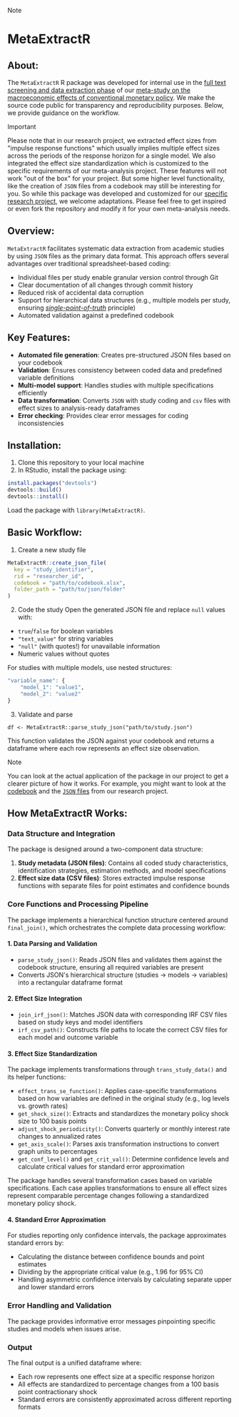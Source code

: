 > [!NOTE]
> # MetaExtractR
> 
> ## About:
>
> The `MetaExtractR` R package was developed for internal use in the [full text screening and data extraction phase](https://github.com/META-CMP/data?tab=readme-ov-file#full-text-screening) of our [meta-study on the macroeconomic effects of conventional monetary policy](https://github.com/META-CMP/data). We make the source code public for transparency and reproducibility purposes. Below, we provide guidance on the workflow.

> [!IMPORTANT]
> Please note that in our research project, we extracted effect sizes from "impulse response functions" which usually implies multiple effect sizes across the periods of the response horizon for a single model. We also integrated the effect size standardization which is customized to the specific requirements of our meta-analysis project. These features will not work "out of the box" for your project. But some higher level functionality, like the creation of `JSON` files from a codebook may still be interesting for you. So while this package was developed and customized for our [specific research project]([data](https://github.com/META-CMP/data)), we welcome adaptations. Please feel free to get inspired or even fork the repository and modify it for your own meta-analysis needs.

## Overview:

`MetaExtractR` facilitates systematic data extraction from academic studies by using `JSON` files as the primary data format. This approach offers several advantages over traditional spreadsheet-based coding:
- Individual files per study enable granular version control through Git
- Clear documentation of all changes through commit history
- Reduced risk of accidental data corruption
- Support for hierarchical data structures (e.g., multiple models per study, ensuring [_single-point-of-truth_](https://en.wikipedia.org/wiki/Single_source_of_truth) principle)
- Automated validation against a predefined codebook

## Key Features:

- **Automated file generation**: Creates pre-structured JSON files based on your codebook
- **Validation**: Ensures consistency between coded data and predefined variable definitions
- **Multi-model support**: Handles studies with multiple specifications efficiently
- **Data transformation**: Converts `JSON` with study coding and `csv` files with effect sizes to analysis-ready dataframes
- **Error checking**: Provides clear error messages for coding inconsistencies

## Installation:

1. Clone this repository to your local machine
2. In RStudio, install the package using:

```r
install.packages("devtools")
devtools::build()
devtools::install()
```

Load the package with `library(MetaExtractR)`.

## Basic Workflow:

1. Create a new study file

```r
MetaExtractR::create_json_file(
  key = "study_identifier",
  rid = "researcher_id",
  codebook = "path/to/codebook.xlsx",
  folder_path = "path/to/json/folder"
)
```

2. Code the study
Open the generated JSON file and replace `null` values with:

- `true`/`false` for boolean variables
- `"text_value"` for string variables
- `"null"` (with quotes!) for unavailable information
- Numeric values without quotes

For studies with multiple models, use nested structures:
```r
"variable_name": {
    "model_1": "value1",
    "model_2": "value2"
}
```

3. Validate and parse
```
df <- MetaExtractR::parse_study_json("path/to/study.json")
```

This function validates the JSON against your codebook and returns a dataframe where each row represents an effect size observation.

> [!NOTE]
>
> You can look at the actual application of the package in our project to get a clearer picture of how it works. For example, you might want to look at the [codebook](https://github.com/META-CMP/data/blob/main/codebook.csv) and the [`JSON` files](https://github.com/META-CMP/data/tree/main/data/full_text_screening/JSON_files) from our research project.

## How MetaExtractR Works:

### Data Structure and Integration

The package is designed around a two-component data structure:

1. **Study metadata (JSON files)**: Contains all coded study characteristics, identification strategies, estimation methods, and model specifications
2. **Effect size data (CSV files)**: Stores extracted impulse response functions with separate files for point estimates and confidence bounds

### Core Functions and Processing Pipeline

The package implements a hierarchical function structure centered around `final_join()`, which orchestrates the complete data processing workflow:

#### 1. Data Parsing and Validation
- `parse_study_json()`: Reads JSON files and validates them against the codebook structure, ensuring all required variables are present
- Converts JSON's hierarchical structure (studies → models → variables) into a rectangular dataframe format

#### 2. Effect Size Integration
- `join_irf_json()`: Matches JSON data with corresponding IRF CSV files based on study keys and model identifiers
- `irf_csv_path()`: Constructs file paths to locate the correct CSV files for each model and outcome variable

#### 3. Effect Size Standardization
The package implements transformations through `trans_study_data()` and its helper functions:

- `effect_trans_se_function()`: Applies case-specific transformations based on how variables are defined in the original study (e.g., log levels vs. growth rates)
- `get_shock_size()`: Extracts and standardizes the monetary policy shock size to 100 basis points
- `adjust_shock_periodicity()`: Converts quarterly or monthly interest rate changes to annualized rates
- `get_axis_scale()`: Parses axis transformation instructions to convert graph units to percentages
- `get_conf_level()` and `get_crit_val()`: Determine confidence levels and calculate critical values for standard error approximation

The package handles several transformation cases based on variable specifications. Each case applies transformations to ensure all effect sizes represent comparable percentage changes following a standardized monetary policy shock.

#### 4. Standard Error Approximation
For studies reporting only confidence intervals, the package approximates standard errors by:
- Calculating the distance between confidence bounds and point estimates
- Dividing by the appropriate critical value (e.g., 1.96 for 95% CI)
- Handling asymmetric confidence intervals by calculating separate upper and lower standard errors

### Error Handling and Validation

The package provides informative error messages pinpointing specific studies and models when issues arise.

### Output

The final output is a unified dataframe where:
- Each row represents one effect size at a specific response horizon
- All effects are standardized to percentage changes from a 100 basis point contractionary shock
- Standard errors are consistently approximated across different reporting formats
